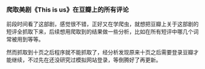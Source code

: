 ### 爬取美剧《This is us》在豆瓣上的所有评论
前段时间看了这部剧，感觉很不错，正好又在学爬虫，就想把豆瓣上关于这部剧的短评全抓取下来，后续想用爬取到的结果做一些分析，比如在所有短评中哪几个词常被用到等等。

然而抓取到十页之后程序就不能抓取了，经分析发现原来十页之后需要登录豆瓣才能继续，不过先在还没研究过模拟网站登录，等倒腾好了再更新。
